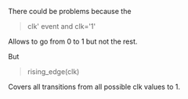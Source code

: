 There could be problems because the 
> clk' event and clk='1'

Allows to go from 0 to 1 but not the rest.

But 
> rising_edge(clk)

Covers all transitions from all possible clk values to 1.

